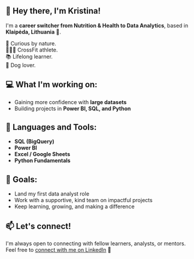 ## 👋 Hey there, I'm Kristina!

I'm a **career switcher from Nutrition & Health to Data Analytics**, based in **Klaipėda, Lithuania** 🌊.  

🧠 Curious by nature.  
🏋🏼‍♀️ CrossFit athlete.  
📚 Lifelong learner.  
🐶 Dog lover.

## 💻 What I'm working on:
- Gaining more confidence with **large datasets**
- Building projects in **Power BI, SQL, and Python**

## 🔧 Languages and Tools:
- **SQL (BigQuery)**  
- **Power BI**  
- **Excel / Google Sheets**  
- **Python Fundamentals**

## 🎯 Goals:
- Land my first data analyst role 
- Work with a supportive, kind team on impactful projects  
- Keep learning, growing, and making a difference

## 📫 Let's connect!
I'm always open to connecting with fellow learners, analysts, or mentors.  
Feel free to [connect with me on LinkedIn](https://www.linkedin.com/in/kristinarakovskaja/) 🤝 
